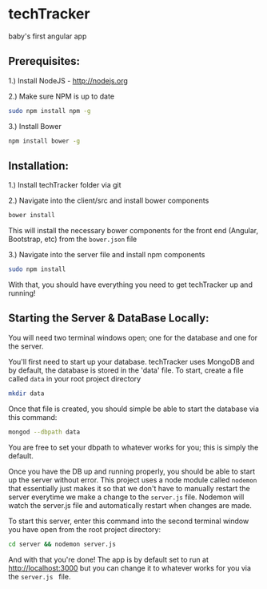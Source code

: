 # techTracker
baby's first angular app

## Prerequisites:

1.) Install NodeJS - http://nodejs.org

2.) Make sure NPM is up to date 
```bash
sudo npm install npm -g
```
3.) Install Bower
```bash
npm install bower -g
```


## Installation:

1.) Install techTracker folder via git

2.) Navigate into the client/src and install bower components
```bash
bower install
```
This will install the necessary bower components for the front end (Angular, Bootstrap, etc) from the ```bower.json``` file

3.) Navigate into the server file and install npm components
```bash
sudo npm install
```

With that, you should have everything you need to get techTracker up and running!

## Starting the Server & DataBase Locally:

You will need two terminal windows open; one for the database and one for the server.

You'll first need to start up your database. techTracker uses MongoDB and by default, the database is stored in the 'data' file.
To start, create a file called ```data``` in your root project directory
```bash 
mkdir data
```
Once that file is created, you should simple be able to start the database via this command:
```bash
mongod --dbpath data
```
You are free to set your dbpath to whatever works for you; this is simply the default.

Once you have the DB up and running properly, you should be able to start up the server without error.
This project uses a node module called ```nodemon``` that essentially just makes it so that we don't have to
manually restart the server everytime we make a change to the ```server.js``` file. Nodemon will watch the server.js
file and automatically restart when changes are made.

To start this server, enter this command into the second terminal window you have open from the root project directory:
```bash
cd server && nodemon server.js
```

And with that you're done! The app is by default set to run at [http://localhost:3000](http://localhost:3000) but you can change it to whatever
works for you via the ```server.js ``` file.
